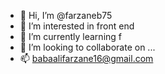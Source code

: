 - 👋 Hi, I’m @farzaneb75
- 👀 I’m interested in front end 
- 🌱 I’m currently learning f
- 💞️ I’m looking to collaborate on ...
- 📫 babaalifarzane16@gmail.com

<!---
farzaneb75/farzaneb75 is a ✨ special ✨ repository because its `README.md` (this file) appears on your GitHub profile.
You can click the Preview link to take a look at your changes.
--->
